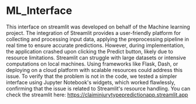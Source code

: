 # ML_Interface

This interface on streamlit was developed on behalf of the Machine learning project. 
The integration of Streamlit provides a user-friendly platform for collecting and processing 
input data, applying the preprocessing pipeline in real time to ensure accurate predictions. 
However, during implementation, the application crashed upon clicking the Predict button, 
likely due to resource limitations. Streamlit can struggle with large datasets or intensive 
computations on local machines. Using frameworks like Flask, Dash, or deploying on a 
cloud platform with scalable resources could address this issue. To verify that the problem 
is not in the code, we tested a simpler interface using Jupyter Notebook's widgets, which 
worked flawlessly, confirming that the issue is related to Streamlit's resource handling. You 
can check the streamlit here: https://claiminjurytypepredictionapp.streamlit.app
